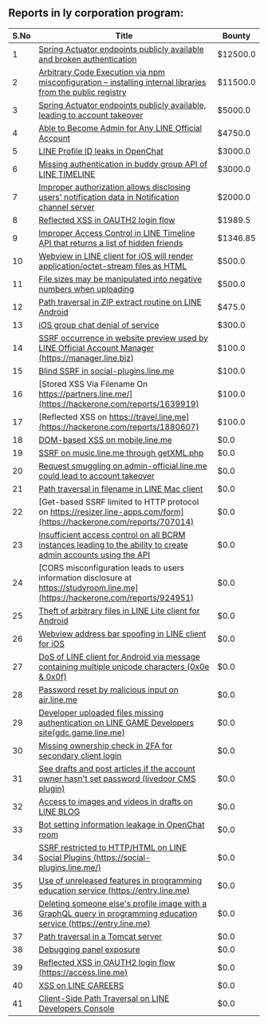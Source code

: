 ## Reports in ly corporation program:
| S.No | Title | Bounty |
| ---- | ----- | ------ |
| 1 | [Spring Actuator endpoints publicly available and broken authentication](https://hackerone.com/reports/838635) | $12500.0 |
| 2 | [Arbitrary Code Execution via npm misconfiguration – installing internal libraries from the public registry](https://hackerone.com/reports/1043385) | $11500.0 |
| 3 | [Spring Actuator endpoints publicly available, leading to account takeover](https://hackerone.com/reports/862589) | $5000.0 |
| 4 | [Able to Become Admin for Any LINE Official Account](https://hackerone.com/reports/698579) | $4750.0 |
| 5 | [LINE Profile ID leaks in OpenChat](https://hackerone.com/reports/927338) | $3000.0 |
| 6 | [Missing authentication in buddy group API of LINE TIMELINE](https://hackerone.com/reports/1283938) | $3000.0 |
| 7 | [Improper authorization allows disclosing users' notification data in Notification channel server](https://hackerone.com/reports/1314162) | $2000.0 |
| 8 | [Reflected XSS in OAUTH2 login flow ](https://hackerone.com/reports/697099) | $1989.5 |
| 9 | [Improper Access Control in LINE Timeline API that returns a list of hidden friends](https://hackerone.com/reports/853894) | $1346.85 |
| 10 | [Webview in LINE client for iOS will render application/octet-stream files as HTML](https://hackerone.com/reports/988332) | $500.0 |
| 11 | [File sizes may be manipulated into negative numbers when uploading](https://hackerone.com/reports/1068301) | $500.0 |
| 12 | [Path traversal in ZIP extract routine on LINE Android](https://hackerone.com/reports/859469) | $475.0 |
| 13 | [iOS group chat denial of service](https://hackerone.com/reports/1701642) | $300.0 |
| 14 | [SSRF occurrence in website preview used by LINE Official Account Manager (https://manager.line.biz)](https://hackerone.com/reports/1131608) | $100.0 |
| 15 | [Blind SSRF in social-plugins.line.me](https://hackerone.com/reports/833758) | $100.0 |
| 16 | [Stored XSS Via Filename On https://partners.line.me/](https://hackerone.com/reports/1639919) | $100.0 |
| 17 | [Reflected XSS on https://travel.line.me](https://hackerone.com/reports/1880607) | $100.0 |
| 18 | [DOM-based XSS on mobile.line.me](https://hackerone.com/reports/736272) | $0.0 |
| 19 | [SSRF on music.line.me through getXML.php](https://hackerone.com/reports/746024) | $0.0 |
| 20 | [Request smuggling on admin-official.line.me could lead to account takeover](https://hackerone.com/reports/740037) | $0.0 |
| 21 | [Path traversal in filename in LINE Mac client](https://hackerone.com/reports/727727) | $0.0 |
| 22 | [Get-based SSRF limited to HTTP protocol on https://resizer.line-apps.com/form](https://hackerone.com/reports/707014) | $0.0 |
| 23 | [Insufficient access control on all BCRM instances leading to the ability to create admin accounts using the API](https://hackerone.com/reports/836081) | $0.0 |
| 24 | [CORS misconfiguration leads to users information disclosure at https://studyroom.line.me](https://hackerone.com/reports/924951) | $0.0 |
| 25 | [Theft of arbitrary files in LINE Lite client for Android](https://hackerone.com/reports/1094702) | $0.0 |
| 26 | [Webview address bar spoofing in LINE client for iOS](https://hackerone.com/reports/1082991) | $0.0 |
| 27 | [DoS of LINE client for Android via message containing multiple unicode characters (0x0e & 0x0f)](https://hackerone.com/reports/1058383) | $0.0 |
| 28 | [Password reset by malicious input on air.line.me](https://hackerone.com/reports/968742) | $0.0 |
| 29 | [Developer uploaded files missing authentication on LINE GAME Developers site(gdc.game.line.me)](https://hackerone.com/reports/969605) | $0.0 |
| 30 | [Missing ownership check in 2FA for secondary client login](https://hackerone.com/reports/1250474) | $0.0 |
| 31 | [See drafts and post articles if the account owner hasn't set password (livedoor CMS plugin)](https://hackerone.com/reports/1278881) | $0.0 |
| 32 | [Access to images and videos in drafts on LINE BLOG](https://hackerone.com/reports/1290170) | $0.0 |
| 33 | [Bot setting information leakage in OpenChat room](https://hackerone.com/reports/1305432) | $0.0 |
| 34 | [SSRF restricted to HTTP/HTML on LINE Social Plugins (https://social-plugins.line.me/)](https://hackerone.com/reports/860939) | $0.0 |
| 35 | [Use of unreleased features in programming education service (https://entry.line.me)](https://hackerone.com/reports/975428) | $0.0 |
| 36 | [Deleting someone else's profile image with a GraphQL query in programming education service (https://entry.line.me)](https://hackerone.com/reports/952095) | $0.0 |
| 37 | [Path traversal in a Tomcat server](https://hackerone.com/reports/988877) | $0.0 |
| 38 | [Debugging panel exposure](https://hackerone.com/reports/986679) | $0.0 |
| 39 | [Reflected XSS in OAUTH2 login flow (https://access.line.me)](https://hackerone.com/reports/1167272) | $0.0 |
| 40 | [XSS on LINE CAREERS](https://hackerone.com/reports/2403554) | $0.0 |
| 41 | [Client-Side Path Traversal on LINE Developers Console](https://hackerone.com/reports/2473862) | $0.0 |